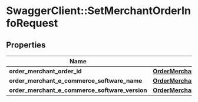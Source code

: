 # SwaggerClient::SetMerchantOrderInfoRequest

## Properties
Name | Type | Description | Notes
------------ | ------------- | ------------- | -------------
**order_merchant_order_id** | [**OrderMerchantOrderId**](OrderMerchantOrderId.md) |  | 
**order_merchant_e_commerce_software_name** | [**OrderMerchantECommerceSoftwareName**](OrderMerchantECommerceSoftwareName.md) |  | 
**order_merchant_e_commerce_software_version** | [**OrderMerchantECommerceSoftwareVersion**](OrderMerchantECommerceSoftwareVersion.md) |  | 


